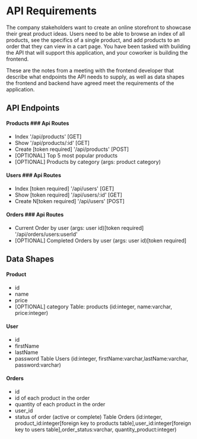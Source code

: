 # API Requirements
The company stakeholders want to create an online storefront to showcase their great product ideas. Users need to be able to browse an index of all products, see the specifics of a single product, and add products to an order that they can view in a cart page. You have been tasked with building the API that will support this application, and your coworker is building the frontend.

These are the notes from a meeting with the frontend developer that describe what endpoints the API needs to supply, as well as data shapes the frontend and backend have agreed meet the requirements of the application.

## API Endpoints
#### Products                             ### Api Routes
- Index                                   '/api/products' [GET]
- Show                                    '/api/products/:id' [GET]
- Create [token required]                  '/api/products'    [POST]
- [OPTIONAL] Top 5 most popular products
- [OPTIONAL] Products by category (args: product category)

#### Users                         ### Api Routes
- Index [token required]            '/api/users' [GET]
- Show [token required]              '/api/users/:id' [GET]
- Create N[token required]            '/api/users' [POST]

#### Orders                                                          ### Api Routes
- Current Order by user (args: user id)[token required]                '/api/orders/users:userId'
- [OPTIONAL] Completed Orders by user (args: user id)[token required]

## Data Shapes
#### Product
-  id
- name
- price
- [OPTIONAL] category
Table: products (id:integer, name:varchar, price:integer)
#### User
- id
- firstName
- lastName
- password
Table Users (id:integer, firstName:varchar,lastName:varchar, password:varchar)
#### Orders
- id
- id of each product in the order
- quantity of each product in the order
- user_id
- status of order (active or complete)
Table Orders (id:integer, product_id:integer[foreign key to products table],user_id:integer[foreign key to users table],order_status:varchar, quantity_product:integer)

